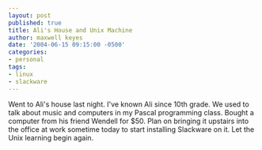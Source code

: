 ```yaml
---
layout: post
published: true
title: Ali's House and Unix Machine
author: maxwell keyes
date: '2004-06-15 09:15:00 -0500'
categories:
- personal
tags:
- linux
- slackware
---
```


Went to Ali's house last night. I've known Ali since 10th grade. We used to talk
about music and computers in my Pascal programming class. Bought a computer from
his friend Wendell for $50. Plan on bringing it upstairs into the office at work
sometime today to start installing Slackware on it. Let the Unix learning begin
again.
